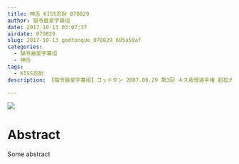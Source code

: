 ```yaml
---
title: 神舌 KISS忍耐 070829
author: 猫爷最爱字幕组
date: 2017-10-13 03:07:37
airdate: 070829
slug: 2017-10-13_godtongue_070829_605a50af
categories:
  - 猫爷最爱字幕组
  - 神舌
tags:
  - KISS忍耐
description: 【猫爷最爱字幕组】ゴッドタン 2007.08.29 第3回 キス我慢選手権 超拡大1時間SP-par_标清

---
```

![](/img/gakki.jpg)
# Abstract
Some abstract
